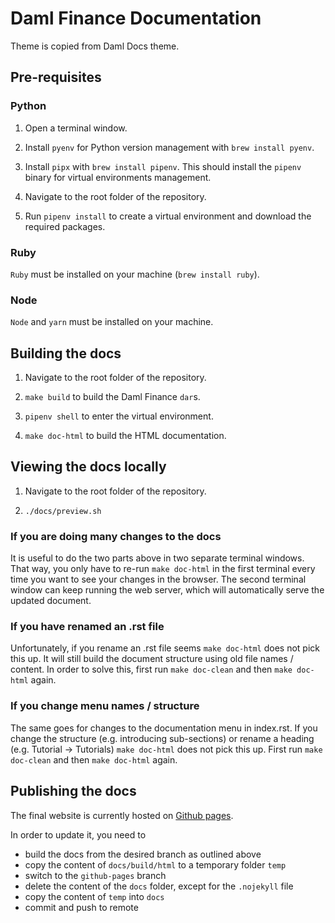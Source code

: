 # Daml Finance Documentation

Theme is copied from Daml Docs theme.

## Pre-requisites

### Python

1. Open a terminal window.

2. Install `pyenv` for Python version management with `brew install pyenv`.

3. Install `pipx` with `brew install pipenv`. This should install the `pipenv` binary for virtual environments management.

4. Navigate to the root folder of the repository.

5. Run `pipenv install` to create a virtual environment and download the required packages.

### Ruby

`Ruby` must be installed on your machine (`brew install ruby`).

### Node

`Node` and `yarn` must be installed on your machine.

## Building the docs

1. Navigate to the root folder of the repository.

2. `make build` to build the Daml Finance `dar`s.

3. `pipenv shell` to enter the virtual environment.

4. `make doc-html` to build the HTML documentation.

## Viewing the docs locally

1. Navigate to the root folder of the repository.

2. `./docs/preview.sh`

### If you are doing many changes to the docs

It is useful to do the two parts above in two separate terminal windows. That way, you only have to re-run `make doc-html` in the first terminal every time you want to see your changes in the browser. The second terminal window can keep running the web server, which will automatically serve the updated document.

### If you have renamed an .rst file

Unfortunately, if you rename an .rst file seems `make doc-html` does not pick this up.
It will still build the document structure using old file names / content.
In order to solve this, first run `make doc-clean` and then `make doc-html` again.

### If you change menu names / structure

The same goes for changes to the documentation menu in index.rst. If you change the
structure (e.g. introducing sub-sections) or rename a heading (e.g. Tutorial -> Tutorials)
`make doc-html` does not pick this up. First run `make doc-clean` and then `make doc-html` again.

## Publishing the docs

The final website is currently hosted on [Github pages](https://digital-asset.github.io/daml-finance/).

In order to update it, you need to

- build the docs from the desired branch as outlined above
- copy the content of `docs/build/html` to a temporary folder `temp`
- switch to the `github-pages` branch
- delete the content of the `docs` folder, except for the `.nojekyll` file
- copy the content of `temp` into `docs`
- commit and push to remote
